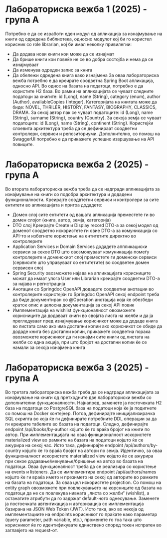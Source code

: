 # Лабораториска вежба 1 (2025) - група А
Потребно е да се изработи еден модул од апликација за изнајмување на книги од одредена библиотека, односно модулот кој би го користел корисник со role librarian, кој би имал неколку привилегии:
- Да додава нови книги кои може да се изнајмат
- Да брише книги кои повеќе не се во добра состојба и нема да се изнајмуваат
- Да изменува одреден запис за книга
- Да обележи одредена книга како изнајмена
За оваа лабораториска вежба потребно е да креирате соодветна Spring Boot апликација, односно API. Во однос на базата на податоци, потребно е да користите H2 база.
Во рамки на апликацијата се чуваат следните податоци за книгите: id (Long), name (String), category (enum), author (Author), availableCopies (Integer). 
Категоријата на книгата може да биде: NOVEL, THRILER, HISTORY, FANTASY, BIOGRAPHY, CLASSICS, DRAMA. 
За секој автор пак се чуваат податоците: id (Long), name (String), surname (String), country (Country). 
За секоја земја се чуваат податоците: id (Long), name (String), continent (String). 
Користејќи слоевита архитектура треба да се дефинираат соодветни контролери, сервиси и репозиториуми.
Дополнително, со помош на SwaggerUI потребно е да прикажете успешно извршување на API повиците.

# Лабораториска вежба 2 (2025) - група А
Во втората лабораториска вежба треба да се надгради апликацијата за изнајмување на книги со подобра архитектура и додадени функционалности. Креирајте соодвтетни сервиси и контролери за сите ентитети во апликацијата и притоа додадете:
- Домен слој
сите ентитети од вашата апликација преместете ги во домен слојот (книга, автор, земја, категорија) 
- DTO слој
Креирајте Create и Display record DTO-a за секој модел од доменот соодветно
искористете ги овие DTO-a за комуникација со API-то и избегнете користење на ентитетите директно во контролерите
- Application Services и Domain Services
додадете аппликациски сервиси за секое DTO што овозможуваат комуникација помеѓу контролерите и доменскиот слој
преместете ги доменски сервиси (сервисите што управуваат со ентитетите) во соодветен домен сервисен слој
- Spring Security
овозможете најава на апликацијата
корисниците можат да имаат улога User или Librarian
креирајте соодветни DTO-a за најава и регистрација
- Анотации со Springdoc OpenAPI
додадете соодветни анотации во контролерите користејќи го Springdoc OpenAPI
секој endpoint треба да биде документиран со @Operation анотација која ќе обезбеди краток опис и целосна документација за секој API повик
- Имплементација на wishlist функционалност
овозможете корисниците да додаваат книги во својата листа на желби и да ја прегледуваат пред изнајмување
корисникот може да додаде книга во листата само ако има достапни копии
ако корисникот се обиде да додаде книга без достапни копии, прикажете соодветна порака
oвозможете корисникот да ги изнајми сите книги од листата на желби со една акција, при што бројот на достапни копии ќе се намали за секоја изнајмена книга

# Лабораториска вежба 3 (2025) - група А
Во третата лабораториска вежба треба да се надгради апликацијата за изнајмување на книги од претходните две лабораториски вежби со дополнителни функционалности.
Најнапред, заменете ја посточеката H2 база на податоци со PostgreSQL база на податоци која ќе ја подигнете со помош на Docker контејнер.
Потоа, дефинирајте иницијализирачка SQL скрипта во која ќе ги дефинирате потребните DDL операции за да ги креирате табелите во базата на податоци.
Следно, дефинирајте endpoint /api/books/by-author којшто ќе го враќа бројот на книги по автор. При имплементацијата на оваа функционалност искористете materialized view во рамките на базата на податоци којшто ќе се ажурира на секој час.
Исто така, дефинирајте endpoint /api/authors/by-country којшто ќе го враќа бројот на автори по земја. Идентично, за оваа функционалност искористете materialized view којшто ќе се ажурира при секое додавање/менување/бришење на автор во базата на податоци. Оваа функционалност треба да се реализира со користење на events и listeners.
Да се имплементира endpoint /api/authors/names којшто ќе ги враќа името и презимето на секој од авторите во рамките на базата на податоци. За оваа цел искористете projection.
Со помош на entity graph овозможете при повлекувањето на корсниците од базата на податоци да не се повлекува нивната „листа со желби“ (wishlist), а останатите атрибути да го задржат default-ното однесување.
Заменете ја постоечката автентикација и авторизација со имплементација базирана на JSON Web Token (JWT). Исто така, ако во некоја од имплементациите на endpoints корисникот го праќате како параметар (query parameter, path variable, etc.), променете го тоа така што корисникот ќе го идентификувате единствено според токен испратен во заглавјето на request-от.
